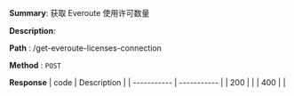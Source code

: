 **Summary**: 获取 Everoute 使用许可数量

**Description**:

**Path** : /get-everoute-licenses-connection

**Method** : `POST`

**Response**
| code      | Description |
| ----------- | ----------- |
|  200   |       |
|  400   |       |

